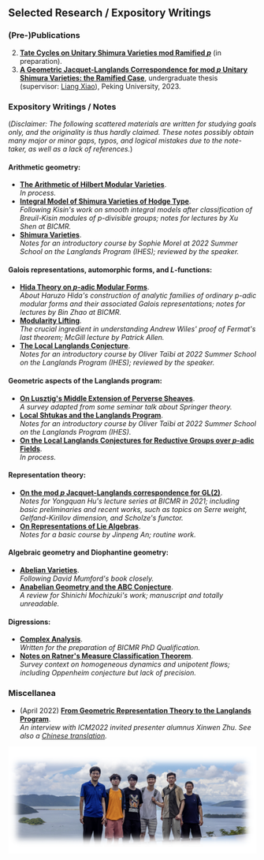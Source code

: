 ## Selected Research / Expository Writings

### (Pre-)Publications

2. [**Tate Cycles on Unitary Shimura Varieties mod Ramified _p_**]() (in preparation).
1. [**A Geometric Jacquet-Langlands Correspondence for mod _p_ Unitary Shimura Varieties: the Ramified Case**](./blurbs/undergradthesis.pdf), undergraduate thesis (supervisor: [Liang Xiao](https://bicmr.pku.edu.cn/~lxiao/index.htm)), Peking University, 2023.



### Expository Writings / Notes

(_Disclaimer: The following scattered materials are written for studying goals only, and the originality is thus hardly claimed. These notes possibly obtain many major or minor gaps, typos, and logical mistakes due to the note-taker, as well as a lack of references._)

#### Arithmetic geometry:

- [**The Arithmetic of Hilbert Modular Varieties**](./blurbs/Hilb.pdf). <br/>
 _In process._
- [**Integral Model of Shimura Varieties of Hodge Type**](./blurbs/IntegralModel.pdf). <br/>
 _Following Kisin's work on smooth integral models after classification of Breuil-Kisin modules of p-divisible groups; notes for lectures by Xu Shen at BICMR._
- [**Shimura Varieties**](./blurbs/Shvar.pdf). <br/>
 _Notes for an introductory course by Sophie Morel at 2022 Summer School on the Langlands Program (IHES); reviewed by the speaker._



#### Galois representations, automorphic forms, and _L_-functions:

- [**Hida Theory on _p_-adic Modular Forms**](./blurbs/Hida.pdf). <br/>
 _About Haruzo Hida's construction of analytic families of ordinary p-adic modular forms and their associated Galois representations; notes for lectures by Bin Zhao at BICMR._
- [**Modularity Lifting**](./blurbs/modlift.pdf). <br/>
 _The crucial ingredient in understanding Andrew Wiles' proof of Fermat's last theorem; McGill lecture by Patrick Allen._
- [**The Local Langlands Conjecture**](./blurbs/LLC.pdf). <br/>
 _Notes for an introductory course by Oliver Taïbi at 2022 Summer School on the Langlands Program (IHES); reviewed by the speaker._



#### Geometric aspects of the Langlands program:

- [**On Lusztig's Middle Extension of Perverse Sheaves**](./blurbs/MidExt.pdf). <br/>
 _A survey adapted from some seminar talk about Springer theory._
- [**Local Shtukas and the Langlands Program**](./blurbs/LocalShtukas.pdf). <br/>
 _Notes for an introductory course by Oliver Taïbi at 2022 Summer School on the Langlands Program (IHES)._
- [**On the Local Langlands Conjectures for Reductive Groups over _p_-adic Fields**](). <br/>
 _In process._

#### Representation theory:

- [**On the mod _p_ Jacquet-Langlands correspondence for GL(2)**](./blurbs/modpJL.pdf). <br/>
 _Notes for Yongquan Hu's lecture series at BICMR in 2021; including basic preliminaries and recent works, such as topics on Serre weight, Gelfand-Kirillov dimension, and Scholze's functor._
- [**On Representations of Lie Algebras**](./blurbs/Lie.pdf). <br/>
 _Notes for a basic course by Jinpeng An; routine work._

#### Algebraic geometry and Diophantine geometry:

- [**Abelian Varieties**](./blurbs/AV2022.pdf). <br/>
 _Following David Mumford's book closely._
- [**Anabelian Geometry and the ABC Conjecture**](./blurbs/AAGABC.pdf). <br/>
 _A review for Shinichi Mochizuki's work; manuscript and totally unreadable._

#### Digressions:

- [**Complex Analysis**](./blurbs/complex.pdf). <br/>
 _Written for the preparation of BICMR PhD Qualification._
- [**Notes on Ratner's Measure Classification Theorem**](./blurbs/Ratner.pdf). <br/>
 _Survey context on homogeneous dynamics and unipotent flows; including Oppenheim conjecture but lack of precision._





### Miscellanea

- (April 2022) [**From Geometric Representation Theory to the Langlands Program**](./miscellanea/Zhu-interview-en.pdf). <br/>
 _An interview with ICM2022 invited presenter alumnus Xinwen Zhu. See also a [Chinese translation](./miscellanea/Zhu-interview-ch.pdf)._

  
![group1](./group1.png)